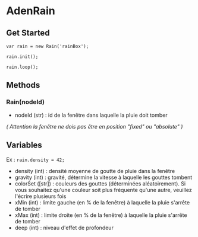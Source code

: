 # AdenRain

## Get Started

`var rain = new Rain('rainBox');`

`rain.init();`

`rain.loop();`

## Methods

### Rain(nodeId)

-  nodeId (str) : id de la fenêtre dans laquelle la pluie doit tomber

*( Attention la fenêtre ne dois pas être en position "fixed" ou "absolute" )*


## Variables

Ex : `rain.density = 42;`

-  density (int) : densité moyenne de goutte de pluie dans la fenêtre
-  gravity (int) : gravité, détermine la vitesse à laquelle les gouttes tombent
-  colorSet ([str]) : couleurs des gouttes (déterminées aléatoirement). Si vous souhaitez qu'une couleur soit plus fréquente qu'une autre, veuillez l'écrire plusieurs fois
-  xMin (int) : limite gauche (en % de la fenêtre) à laquelle la pluie s'arrête de tomber
-  xMax (int) : limite droite (en % de la fenêtre) à laquelle la pluie s'arrête de tomber
-  deep (int) : niveau d'effet de profondeur
